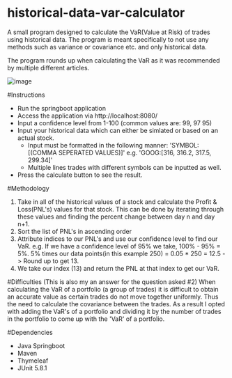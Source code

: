 # historical-data-var-calculator

A small program designed to calculate the VaR(Value at Risk) of trades using historical data. The program is meant specifically to not use any methods such as variance or covariance etc. and only historical data.

The program rounds up when calculating the VaR as it was recommended by multiple different articles.

![image](https://user-images.githubusercontent.com/53870047/140805442-82c9f8ce-024f-4c01-904a-7f5ee2d3c3bb.png)

#Instructions
  - Run the springboot application
  - Access the application via http://localhost:8080/
  - Input a confidence level from 1-100 (common values are: 99, 97 95)
  - Input your historical data which can either be simlated or based on an actual stock.
    - Input must be formatted in the following manner: 'SYMBOL:[(COMMA SEPERATED VALUES)]' e.g. 'GOOG:[316, 316.2, 317.5, 299.34]'
    - Multiple lines trades with different symbols can be inputted as well.
  - Press the calculate button to see the result.

#Methodology
1. Take in all of the historical values of a stock and calculate the Profit & Loss(PNL's) values for that stock. This can be done by iterating through these values and finding the percent change between day n and day n+1.
2. Sort the list of PNL's in ascending order
3. Attribute indices to our PNL's and use our confidence level to find our VaR. e.g. If we have a confidence level of 95% we  take, 100% - 95% = 5%. 5% times our data points(in this example 250) = 0.05 * 250 = 12.5 -> Round up to get 13.
4. We take our index (13) and return the PNL at that index to get our VaR.

#Difficulties (This is also my an answer for the question asked #2)
When calculating the VaR of a portfolio (a group of trades) it is difficult to obtain an accurate value as certain trades do not move together uniformly. Thus the need to calculate the covariance between the trades. As a result I opted with adding the VaR's of a portfolio and dividing it by the number of trades in the portfolio to come up with the 'VaR' of a portfolio. 

#Dependencies
  - Java Springboot
  - Maven
  - Thymeleaf
  - JUnit 5.8.1

